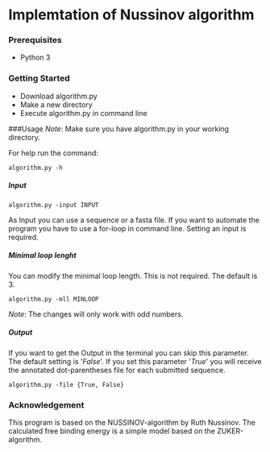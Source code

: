 # Implemtation of Nussinov algorithm
### Prerequisites

- Python 3
    
### Getting Started

- Download algorithm.py 
- Make a new directory
- Execute algorithm.py in command line

###Usage
_Note_: Make sure you have algorithm.py in your working directory.

For help run the command:

    algorithm.py -h

##### Input

    algorithm.py -input INPUT

As Input you can use a sequence or a fasta file. If you want to automate the program you have to use a for-loop in command line.
Setting an input is required.

##### Minimal loop lenght

You can modify the minimal loop length. This is not required. The default is 3.

    algorithm.py -mll MINLOOP
    
_Note_: The changes will only work with odd numbers.

##### Output

If you want to get the Output in the terminal you can skip this parameter. The default setting is '_False_'.
If you set this parameter '_True_' you will receive the annotated dot-parentheses file for each submitted sequence.

    algorithm.py -file {True, False}
    
### Acknowledgement

This program is based on the NUSSINOV-algorithm by Ruth Nussinov. The calculated free binding energy is a simple model based on the ZUKER-algorithm.



    
